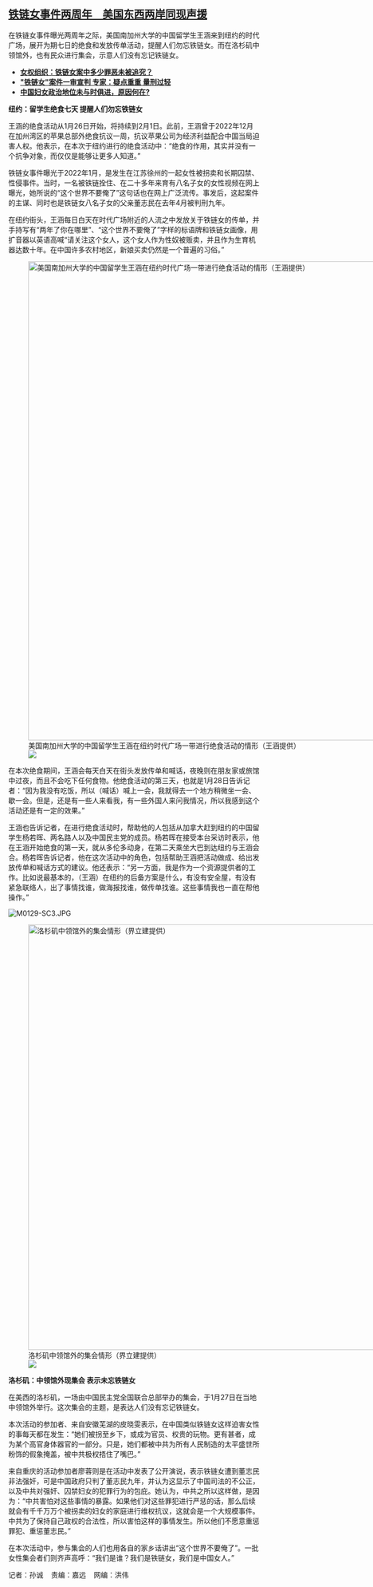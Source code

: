<!--1706557860000-->
[铁链女事件两周年　美国东西两岸同现声援](https://www.rfa.org/mandarin/yataibaodao/shehui/sc-01292024114100.html)
------

<p><span class="result-title"><span style="font-weight: 400;">在铁链女事件曝光两周年之际，美国南加州大学的中国留学生王涵来到纽约的时代广场，展开为期七日的绝食和发放传单活动，提醒人们勿忘铁链女。而在洛杉矶中领馆外，也有民众进行集会，示意人们没有忘记铁链女。</span></span></p><ul><li><span class="result-title"><a href="https://www.rfa.org/mandarin/zhuanlan/teahouse/tea-04282023155531.html"><strong>女权组织：铁链女案中多少罪恶未被追究？ </strong></a><br/></span></li><li><strong><span class="result-title"><a href="https://www.rfa.org/mandarin/yataibaodao/renquanfazhi/jw-04102023103726.html">"铁链女"案件一审宣判 专家：疑点重重 量刑过轻</a></span></strong></li><li><strong><a href="https://www.rfa.org/mandarin/zhuanlan/teahouse/tea-01192024143731.html">中国妇女政治地位未与时俱进，原因何在?</a></strong><strong><a href="https://www.rfa.org/mandarin/Xinwen/4-01132024104508.html"></a></strong></li></ul><p><b>纽约：留学生绝食七天 提醒人们勿忘铁链女</b></p><p><span style="font-weight: 400;">王涵的绝食活动从1月26日开始，将持续到2月1日。此前，王涵曾于2022年12月在加州湾区的苹果总部外绝食抗议一周，抗议苹果公司为经济利益配合中国当局迫害人权。他表示，在本次于纽约进行的绝食活动中：“绝食的作用，其实并没有一个抗争对象，而仅仅是能够让更多人知道。”</span></p><p><span style="font-weight: 400;">铁链女事件曝光于2022年1月，是发生在江苏徐州的一起女性被拐卖和长期囚禁、性侵事件。当时，一名被铁链拴住、在二十多年来育有八名子女的女性视频在网上曝光，她所说的“这个世界不要俺了”这句话也在网上广泛流传。事发后，这起案件的主谋、同时也是铁链女八名子女的父亲董志民在去年4月被判刑九年。</span></p><p><span style="font-weight: 400;">在纽约街头，王涵每日白天在时代广场附近的人流之中发放关于铁链女的传单，并手持写有“两年了你在哪里”、“这个世界不要俺了”字样的标语牌和铁链女画像，用扩音器以英语高喊“请关注这个女人，这个女人作为性奴被贩卖，并且作为生育机器达数十年。在中国许多农村地区，新娘买卖仍然是一个普遍的习俗。”</span></p><p><span style="font-weight: 400;"><figure class="image-richtext image-inline captioned" style="width:1280px;"><img alt="美国南加州大学的中国留学生王涵在纽约时代广场一带进行绝食活动的情形（王涵提供）" height="960" src="https://www.rfa.org/mandarin/yataibaodao/shehui/sc-01292024114100.html/m0129-sc2.jpg/@@images/f12b10ff-a16f-42f0-9f3d-bb5b627ae66f.jpeg" title="M0129-SC2.JPG" width="1280"/><figcaption class="image-caption">美国南加州大学的中国留学生王涵在纽约时代广场一带进行绝食活动的情形（王涵提供）</figcaption><small></small><div id="zoomattribute"><a data-caption="美国南加州大学的中国留学生王涵在纽约时代广场一带进行绝食活动的情形（王涵提供）" data-fancybox="" href="https://www.rfa.org/mandarin/yataibaodao/shehui/sc-01292024114100.html/m0129-sc2.jpg" id="single_image" title="美国南加州大学的中国留学生王涵在纽约时代广场一带进行绝食活动的情形（王涵提供）"><img src="/++plone++rfa-resources/img/icon-zoom.png"/></a></div></figure></span></p><p><span style="font-weight: 400;">在本次绝食期间，王涵会每天白天在街头发放传单和喊话，夜晚则在朋友家或旅馆中过夜，而且不会吃下任何食物。他绝食活动的第三天，也就是1月28日告诉记者：“因为我没有吃饭，所以（喊话）喊上一会，我就得去一个地方稍微坐一会、歇一会。但是，还是有一些人来看我，有一些外国人来问我情况，所以我感到这个活动还是有一定的效果。”</span></p><p><span style="font-weight: 400;">王涵也告诉记者，在进行绝食活动时，帮助他的人包括从加拿大赶到纽约的中国留学生杨若晖、两名路人以及中国民主党的成员。杨若晖在接受本台采访时表示，他在王涵开始绝食的第一天，就从多伦多动身，在第二天乘坐大巴到达纽约与王涵会合。杨若晖告诉记者，他在这次活动中的角色，包括帮助王涵把活动做成、给出发放传单和喊话方式的建议。他还表示：“另一方面，我是作为一个资源提供者的工作。比如说最基本的，（王涵）在纽约的后备方案是什么，有没有安全屋，有没有紧急联络人，出了事情找谁，做海报找谁，做传单找谁。这些事情我也一直在帮他操作。”</span></p><p><img alt="M0129-SC3.JPG" class="image-richtext image-inline captioned" src="https://www.rfa.org/mandarin/yataibaodao/shehui/sc-01292024114100.html/m0129-sc3.jpg" title="M0129-SC3.JPG"/></p><p><figure class="image-richtext image-inline captioned" style="width:1280px;"><img alt="洛杉矶中领馆外的集会情形（界立建提供）" height="853" src="https://www.rfa.org/mandarin/yataibaodao/shehui/sc-01292024114100.html/m0129-sc4.jpg/@@images/1b64d5aa-dbde-45d8-9a4e-dc5c1093f9ca.jpeg" title="M0129-SC4.JPG" width="1280"/><figcaption class="image-caption">洛杉矶中领馆外的集会情形（界立建提供）</figcaption><small></small><div id="zoomattribute"><a data-caption="洛杉矶中领馆外的集会情形（界立建提供）" data-fancybox="" href="https://www.rfa.org/mandarin/yataibaodao/shehui/sc-01292024114100.html/m0129-sc4.jpg" id="single_image" title="洛杉矶中领馆外的集会情形（界立建提供）"><img src="/++plone++rfa-resources/img/icon-zoom.png"/></a></div></figure></p><p><b>洛杉矶：中领馆外现集会 表示未忘铁链女</b></p><p><span style="font-weight: 400;">在美西的洛杉矶，一场由中国民主党全国联合总部举办的集会，于1月27日在当地中领馆外举行。这次集会的主题，是表达人们没有忘记铁链女。</span></p><p><span style="font-weight: 400;">本次活动的参加者、来自安徽芜湖的皮晓雯表示，在中国类似铁链女这样迫害女性的事每天都在发生：“她们被拐至乡下，或成为官员、权贵的玩物。更有甚者，成为某个高官身体器官的一部分。只是，她们都被中共为所有人民制造的太平盛世所粉饰的假象掩盖，被中共极权捂住了嘴巴。”</span></p><p><span style="font-weight: 400;">来自重庆的活动参加者廖蓉则是在活动中发表了公开演说，表示铁链女遭到董志民非法强奸，可是中国政府只判了董志民九年，并认为这显示了中国司法的不公正，以及中共对强奸、囚禁妇女的犯罪行为的包庇。她认为，中共之所以这样做，是因为：“中共害怕对这些事情的暴露。如果他们对这些罪犯进行严惩的话，那么后续就会有千千万万个被拐卖的妇女的家庭进行维权抗议，这就会是一个大规模事件。中共为了保持自己政权的合法性，所以害怕这样的事情发生。所以他们不愿意重惩罪犯、重惩董志民。”</span></p><p><span style="font-weight: 400;">在本次活动中，参与集会的人们也用各自的家乡话讲出“这个世界不要俺了”。一批女性集会者们则齐声高呼：“我们是谁？我们是铁链女，我们是中国女人。”</span></p><p><span style="font-weight: 400;">记者：孙诚    责编：嘉远    网编：洪伟</span></p>
